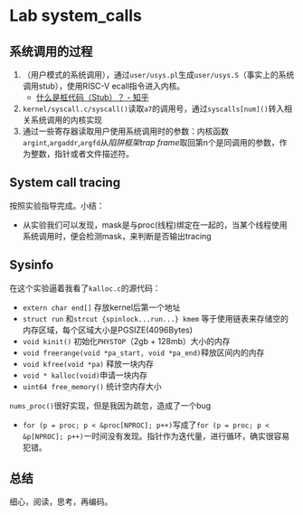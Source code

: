 # Lab system_calls

## 系统调用的过程

1. （用户模式的系统调用），通过`user/usys.pl`生成`user/usys.S`（事实上的系统调用stub），使用RISC-V ecall指令进入内核。
   - [ 什么是桩代码（Stub）？ - 知乎](https://www.zhihu.com/question/24844900)
2. `kernel/syscall.c/syscall()`读取`a7`的调用号，通过`syscalls[num]()`转入相关系统调用的内核实现
3. 通过一些寄存器读取用户使用系统调用时的参数：内核函数`argint`,`argaddr`,`argfd`从*陷阱框架trap frame*取回第n个是同调用的参数，作为整数，指针或者文件描述符。

## System call tracing

按照实验指导完成。小结：

- 从实验我们可以发现，mask是与proc(线程)绑定在一起的，当某个线程使用系统调用时，便会检测mask，来判断是否输出tracing

## Sysinfo

在这个实验逼着我看了`kalloc.c`的源代码：

- `extern char end[]` 存放kernel后第一个地址
- `struct run` 和`strcut {spinlock...run...} kmem` 等于使用链表来存储空的内存区域，每个区域大小是PGSIZE(4096Bytes)
- `void kinit()` 初始化`PHYSTOP`（2gb + 128mb）大小的内存
- `void freerange(void *pa_start, void *pa_end)`释放区间内的内存
- `void kfree(void *pa)` 释放一块内存
- `void * kalloc(void)`申请一块内存
- `uint64 free_memory()` 统计空内存大小

`nums_proc()`很好实现，但是我因为疏忽，造成了一个bug

- `for (p = proc; p < &proc[NPROC]; p++)`写成了`for (p = proc; p < &p[NPROC]; p++)`一时间没有发现。指针作为迭代量，进行循环，确实很容易犯错。

## 总结

细心，阅读，思考，再编码。

